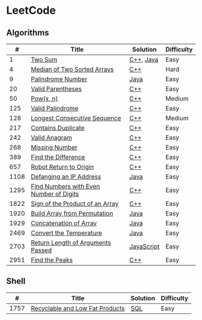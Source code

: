 LeetCode
========

## Algorithms

<!-- | # | [Title](Website) | [Language](./Solutions/Algorithms/fileName) | Difficulty | -->

| # | Title | Solution | Difficulty |
|---| ----- | -------- | ---------- |
| 1 | [Two Sum](https://leetcode.com/problems/two-sum/) | [C++](./Solutions/Algorithms/twoSum.cpp), [Java](./Solutions/Algorithms/twoSum.java) | Easy |
| 4 | [Median of Two Sorted Arrays](https://leetcode.com/problems/median-of-two-sorted-arrays/) | [C++](./Solutions/Algorithms/medianOfTwoSortedArrays.cpp) | Hard |
| 9 | [Palindrome Number](https://leetcode.com/problems/palindrome-number/) | [Java](./Solutions/Algorithms/palindroneNumber.java) | Easy |
| 20 | [Valid Parentheses](https://leetcode.com/problems/valid-parentheses/) | [C++](./Solutions/Algorithms/validParentheses.cpp) | Easy |
| 50 | [Pow(x, n)](https://leetcode.com/problems/powx-n/) | [C++](./Solutions/Algorithms/powx-n.cpp) | Medium |
| 125 | [Valid Palindrome](https://leetcode.com/problems/valid-palindrome/) | [C++](./Solutions/Algorithms/validPalindrome.cpp) | Easy |
| 128 | [Longest Consecutive Sequence](https://leetcode.com/problems/longest-consecutive-sequence/) | [C++](./Solutions/Algorithms/longestConsecutiveSequence.cpp) | Medium |
| 217 | [Contains Duplicate](https://leetcode.com/problems/contains-duplicate/) | [C++](./Solutions/Algorithms/containsDuplicate.cpp) | Easy |
| 242 | [Valid Anagram](https://leetcode.com/problems/valid-anagram/) | [C++](./Solutions/Algorithms/validAnagram.cpp) | Easy |
| 268 | [Missing Number](https://leetcode.com/problems/missing-number/) | [C++](./Solutions/Algorithms/missingNumber.cpp) | Easy |
| 389 | [Find the Difference](https://leetcode.com/problems/find-the-difference/) | [C++](./Solutions/Algorithms/findTheDifference.cpp) | Easy |
| 657 | [Robot Return to Origin](https://leetcode.com/problems/robot-return-to-origin/) | [C++](./Solutions/Algorithms/robotReturnToOrigin.cpp) | Easy |
| 1108 | [Defanging an IP Address](https://leetcode.com/problems/defanging-an-ip-address/) | [Java](./Solutions/Algorithms/defangingAnIPAddress.java) | Easy |
| 1295 | [Find Numbers with Even Number of Digits](https://leetcode.com/problems/find-numbers-with-even-number-of-digits/) | [C++](./Solutions/Algorithms/findNumbersWithEvenNumberOfDigits.cpp) | Easy |
| 1822 | [Sign of the Product of an Array](https://leetcode.com/problems/sign-of-the-product-of-an-array/) | [C++](./Solutions/Algorithms/signOfTheProductOfAnArray.cpp) | Easy |
| 1920 | [Build Array from Permutation](https://leetcode.com/problems/build-array-from-permutation/) | [Java](./Solutions/Algorithms/buildArrayFromPermutation.java) | Easy |
| 1929 | [Concatenation of Array](https://leetcode.com/problems/concatenation-of-array/) | [Java](./Solutions/Algorithms/concatenationOfArray.java) | Easy |
| 2469 | [Convert the Temperature](https://leetcode.com/problems/convert-the-temperature/) | [Java](./Solutions/Algorithms/convertTheTemperature.java) | Easy |
| 2703 | [Return Length of Arguments Passed](https://leetcode.com/problems/return-length-of-arguments-passed/) | [JavaScript](./Solutions/Algorithms/returnLengthOfArgumentsPassed.js) | Easy |
| 2951 | [Find the Peaks](https://leetcode.com/problems/find-the-peaks/) | [C++](./Solutions/Algorithms/findThePeaks.cpp) | Easy |


## Shell

<!-- | # | [Title](Website) | [Language](./Solutions/Shell/fileName) | Difficulty | -->

| # | Title | Solution | Difficulty |
|---| ----- | -------- | ---------- |
| 1757 | [Recyclable and Low Fat Products](https://leetcode.com/problems/recyclable-and-low-fat-products/) | [SQL](./Solutions/Shell/recyclableAndLowFatProducts.sql) | Easy |
